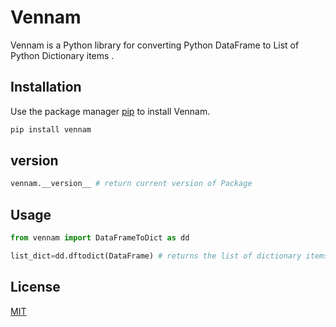 
# Vennam

Vennam is a Python library for converting Python DataFrame to List of Python Dictionary items .

## Installation

Use the package manager [pip](https://pip.pypa.io/en/stable/) to install Vennam.

```bash
pip install vennam
```

## version

```bash
vennam.__version__ # return current version of Package
```

## Usage

```python
from vennam import DataFrameToDict as dd

list_dict=dd.dftodict(DataFrame) # returns the list of dictionary items

```


## License
[MIT](https://choosealicense.com/licenses/mit/)